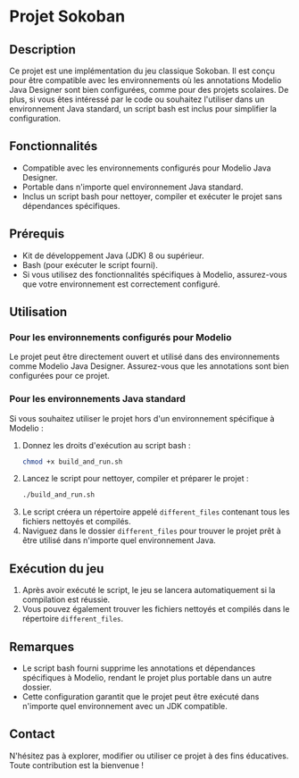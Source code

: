 
# Projet Sokoban

## Description

Ce projet est une implémentation du jeu classique Sokoban. Il est conçu pour être compatible avec les environnements où les annotations Modelio Java Designer sont bien configurées, comme pour des projets scolaires. De plus, si vous êtes intéressé par le code ou souhaitez l'utiliser dans un environnement Java standard, un script bash est inclus pour simplifier la configuration.

## Fonctionnalités

- Compatible avec les environnements configurés pour Modelio Java Designer.
- Portable dans n'importe quel environnement Java standard.
- Inclus un script bash pour nettoyer, compiler et exécuter le projet sans dépendances spécifiques.

## Prérequis

- Kit de développement Java (JDK) 8 ou supérieur.
- Bash (pour exécuter le script fourni).
- Si vous utilisez des fonctionnalités spécifiques à Modelio, assurez-vous que votre environnement est correctement configuré.

## Utilisation

### Pour les environnements configurés pour Modelio
Le projet peut être directement ouvert et utilisé dans des environnements comme Modelio Java Designer. Assurez-vous que les annotations sont bien configurées pour ce projet.

### Pour les environnements Java standard
Si vous souhaitez utiliser le projet hors d'un environnement spécifique à Modelio :

1. Donnez les droits d'exécution au script bash :
   ```bash
   chmod +x build_and_run.sh
   ```
2. Lancez le script pour nettoyer, compiler et préparer le projet :
   ```bash
   ./build_and_run.sh
   ```
3. Le script créera un répertoire appelé `different_files` contenant tous les fichiers nettoyés et compilés.
4. Naviguez dans le dossier `different_files` pour trouver le projet prêt à être utilisé dans n'importe quel environnement Java.

## Exécution du jeu

1. Après avoir exécuté le script, le jeu se lancera automatiquement si la compilation est réussie.
2. Vous pouvez également trouver les fichiers nettoyés et compilés dans le répertoire `different_files`.

## Remarques

- Le script bash fourni supprime les annotations et dépendances spécifiques à Modelio, rendant le projet plus portable dans un autre dossier.
- Cette configuration garantit que le projet peut être exécuté dans n'importe quel environnement avec un JDK compatible.

## Contact

N'hésitez pas à explorer, modifier ou utiliser ce projet à des fins éducatives. Toute contribution est la bienvenue !
